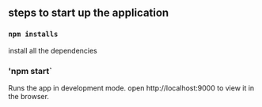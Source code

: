 ## steps to start up the application 

### `npm installs`
install all the dependencies

### 'npm start`

Runs the app in development mode. 
open http://localhost:9000 to view it in the browser.


